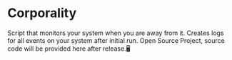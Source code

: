 # Corporality
Script that monitors your system when you are away from it. Creates logs for all events on your system after initial run. Open Source Project, source code will be provided here after release.🖥️

